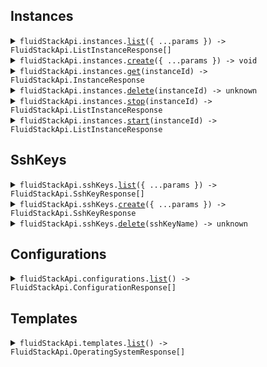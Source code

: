 ## Instances

<details><summary> <code>fluidStackApi.instances.<a href="./src/api/resources/instances/client/Client.ts">list</a>({ ...params }) -> FluidStackApi.ListInstanceResponse[]</code> </summary>

<dl>

<dd>

#### 📝 Description

<dl>

<dd>

<dl>

<dd>

This endpoint is used to retrieve a list of all instances associated with the authenticated user.

</dd>

</dl>

</dd>

</dl>

#### 🔌 Usage

<dl>

<dd>

<dl>

<dd>

```ts
await fluidStackApi.instances.list();
```

</dd>

</dl>

</dd>

</dl>

#### ⚙️ Parameters

<dl>

<dd>

<dl>

<dd>

**request: `FluidStackApi.InstancesListRequest`**

</dd>

</dl>

<dl>

<dd>

**requestOptions: `Instances.RequestOptions`**

</dd>

</dl>

</dd>

</dl>

</dd>

</dl>
</details>

<details><summary> <code>fluidStackApi.instances.<a href="./src/api/resources/instances/client/Client.ts">create</a>({ ...params }) -> void</code> </summary>

<dl>

<dd>

#### 📝 Description

<dl>

<dd>

<dl>

<dd>

This endpoint is used to create a new instance. You must provide a custom `name` for the instance, its `gpu_type`, and the name of its `ssh_key`.

If no values are provided for the `gpu_count` and `operating_system_label`, the default values of `1` and `ubuntu_20_04_lts_nvidia` are used respectively.

</dd>

</dl>

</dd>

</dl>

#### 🔌 Usage

<dl>

<dd>

<dl>

<dd>

```ts
await fluidStackApi.instances.create({
    gpuType: FluidStackApi.GpuType.RtxA400016Gb,
    sshKey: "ssh_key",
});
```

</dd>

</dl>

</dd>

</dl>

#### ⚙️ Parameters

<dl>

<dd>

<dl>

<dd>

**request: `FluidStackApi.CreateInstanceRequest`**

</dd>

</dl>

<dl>

<dd>

**requestOptions: `Instances.RequestOptions`**

</dd>

</dl>

</dd>

</dl>

</dd>

</dl>
</details>

<details><summary> <code>fluidStackApi.instances.<a href="./src/api/resources/instances/client/Client.ts">get</a>(instanceId) -> FluidStackApi.InstanceResponse</code> </summary>

<dl>

<dd>

#### 📝 Description

<dl>

<dd>

<dl>

<dd>

This endpoint is used to retrieve a single instance associated with the authenticated user by its ID.
This endpoint returns HTTP 202 Accepted code if the instance is still pending. Otherwise, it returns HTTP 200 OK code.

</dd>

</dl>

</dd>

</dl>

#### 🔌 Usage

<dl>

<dd>

<dl>

<dd>

```ts
await fluidStackApi.instances.get("{instance_id}");
```

</dd>

</dl>

</dd>

</dl>

#### ⚙️ Parameters

<dl>

<dd>

<dl>

<dd>

**instanceId: `string`**

</dd>

</dl>

<dl>

<dd>

**requestOptions: `Instances.RequestOptions`**

</dd>

</dl>

</dd>

</dl>

</dd>

</dl>
</details>

<details><summary> <code>fluidStackApi.instances.<a href="./src/api/resources/instances/client/Client.ts">delete</a>(instanceId) -> unknown</code> </summary>

<dl>

<dd>

#### 📝 Description

<dl>

<dd>

<dl>

<dd>

This endpoint is used to terminate an existing instance by its ID.

</dd>

</dl>

</dd>

</dl>

#### 🔌 Usage

<dl>

<dd>

<dl>

<dd>

```ts
await fluidStackApi.instances.delete("{instance_id}");
```

</dd>

</dl>

</dd>

</dl>

#### ⚙️ Parameters

<dl>

<dd>

<dl>

<dd>

**instanceId: `string`**

</dd>

</dl>

<dl>

<dd>

**requestOptions: `Instances.RequestOptions`**

</dd>

</dl>

</dd>

</dl>

</dd>

</dl>
</details>

<details><summary> <code>fluidStackApi.instances.<a href="./src/api/resources/instances/client/Client.ts">stop</a>(instanceId) -> FluidStackApi.ListInstanceResponse</code> </summary>

<dl>

<dd>

#### 📝 Description

<dl>

<dd>

<dl>

<dd>

This endpoint is used to stop an existing instance by its ID.

</dd>

</dl>

</dd>

</dl>

#### 🔌 Usage

<dl>

<dd>

<dl>

<dd>

```ts
await fluidStackApi.instances.stop("{instance_id}");
```

</dd>

</dl>

</dd>

</dl>

#### ⚙️ Parameters

<dl>

<dd>

<dl>

<dd>

**instanceId: `string`**

</dd>

</dl>

<dl>

<dd>

**requestOptions: `Instances.RequestOptions`**

</dd>

</dl>

</dd>

</dl>

</dd>

</dl>
</details>

<details><summary> <code>fluidStackApi.instances.<a href="./src/api/resources/instances/client/Client.ts">start</a>(instanceId) -> FluidStackApi.ListInstanceResponse</code> </summary>

<dl>

<dd>

#### 📝 Description

<dl>

<dd>

<dl>

<dd>

This endpoint is used to start an existing instance by its ID.

</dd>

</dl>

</dd>

</dl>

#### 🔌 Usage

<dl>

<dd>

<dl>

<dd>

```ts
await fluidStackApi.instances.start("{instance_id}");
```

</dd>

</dl>

</dd>

</dl>

#### ⚙️ Parameters

<dl>

<dd>

<dl>

<dd>

**instanceId: `string`**

</dd>

</dl>

<dl>

<dd>

**requestOptions: `Instances.RequestOptions`**

</dd>

</dl>

</dd>

</dl>

</dd>

</dl>
</details>

## SshKeys

<details><summary> <code>fluidStackApi.sshKeys.<a href="./src/api/resources/sshKeys/client/Client.ts">list</a>({ ...params }) -> FluidStackApi.SshKeyResponse[]</code> </summary>

<dl>

<dd>

#### 📝 Description

<dl>

<dd>

<dl>

<dd>

Fetch a list of SSH key names associated with the authenticated user.

</dd>

</dl>

</dd>

</dl>

#### 🔌 Usage

<dl>

<dd>

<dl>

<dd>

```ts
await fluidStackApi.sshKeys.list();
```

</dd>

</dl>

</dd>

</dl>

#### ⚙️ Parameters

<dl>

<dd>

<dl>

<dd>

**request: `FluidStackApi.SshKeysListRequest`**

</dd>

</dl>

<dl>

<dd>

**requestOptions: `SshKeys.RequestOptions`**

</dd>

</dl>

</dd>

</dl>

</dd>

</dl>
</details>

<details><summary> <code>fluidStackApi.sshKeys.<a href="./src/api/resources/sshKeys/client/Client.ts">create</a>({ ...params }) -> FluidStackApi.SshKeyResponse</code> </summary>

<dl>

<dd>

#### 📝 Description

<dl>

<dd>

<dl>

<dd>

Create a new SSH key for the authenticated user.

A unique name must be provided for the SSH key, along with a public key. The public key you provide is stored on your FluidStack account for use in SSH authentication.

Supported public key formats: ssh-rsa, ssh-dss (DSA), ssh-ed25519, and ecdsa keys with NIST curves.

</dd>

</dl>

</dd>

</dl>

#### 🔌 Usage

<dl>

<dd>

<dl>

<dd>

```ts
await fluidStackApi.sshKeys.create({
    name: "my_ssh_key",
    publicKey: "<my_public_key>",
});
```

</dd>

</dl>

</dd>

</dl>

#### ⚙️ Parameters

<dl>

<dd>

<dl>

<dd>

**request: `FluidStackApi.CreateSshKeyRequest`**

</dd>

</dl>

<dl>

<dd>

**requestOptions: `SshKeys.RequestOptions`**

</dd>

</dl>

</dd>

</dl>

</dd>

</dl>
</details>

<details><summary> <code>fluidStackApi.sshKeys.<a href="./src/api/resources/sshKeys/client/Client.ts">delete</a>(sshKeyName) -> unknown</code> </summary>

<dl>

<dd>

#### 📝 Description

<dl>

<dd>

<dl>

<dd>

Delete an existing SSH key by its name.

</dd>

</dl>

</dd>

</dl>

#### 🔌 Usage

<dl>

<dd>

<dl>

<dd>

```ts
await fluidStackApi.sshKeys.delete("{ssh_key_name}");
```

</dd>

</dl>

</dd>

</dl>

#### ⚙️ Parameters

<dl>

<dd>

<dl>

<dd>

**sshKeyName: `string`**

</dd>

</dl>

<dl>

<dd>

**requestOptions: `SshKeys.RequestOptions`**

</dd>

</dl>

</dd>

</dl>

</dd>

</dl>
</details>

## Configurations

<details><summary> <code>fluidStackApi.configurations.<a href="./src/api/resources/configurations/client/Client.ts">list</a>() -> FluidStackApi.ConfigurationResponse[]</code> </summary>

<dl>

<dd>

#### 📝 Description

<dl>

<dd>

<dl>

<dd>

List available configurations including GPU type, GPU count, RAM size, and disk size.

</dd>

</dl>

</dd>

</dl>

#### 🔌 Usage

<dl>

<dd>

<dl>

<dd>

```ts
await fluidStackApi.configurations.list();
```

</dd>

</dl>

</dd>

</dl>

#### ⚙️ Parameters

<dl>

<dd>

<dl>

<dd>

**requestOptions: `Configurations.RequestOptions`**

</dd>

</dl>

</dd>

</dl>

</dd>

</dl>
</details>

## Templates

<details><summary> <code>fluidStackApi.templates.<a href="./src/api/resources/templates/client/Client.ts">list</a>() -> FluidStackApi.OperatingSystemResponse[]</code> </summary>

<dl>

<dd>

#### 📝 Description

<dl>

<dd>

<dl>

<dd>

List available OS template images. Use the `label` for your desired template as the `operating_system_label` when you create an instance.

</dd>

</dl>

</dd>

</dl>

#### 🔌 Usage

<dl>

<dd>

<dl>

<dd>

```ts
await fluidStackApi.templates.list();
```

</dd>

</dl>

</dd>

</dl>

#### ⚙️ Parameters

<dl>

<dd>

<dl>

<dd>

**requestOptions: `Templates.RequestOptions`**

</dd>

</dl>

</dd>

</dl>

</dd>

</dl>
</details>
